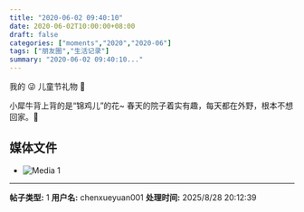```yaml
---
title: "2020-06-02 09:40:10"
date: 2020-06-02T10:00:00+08:00
draft: false
categories: ["moments","2020","2020-06"]
tags: ["朋友圈","生活记录"]
summary: "2020-06-02 09:40:10..."
---
```


我的 😜 儿童节礼物 🎁 

小犀牛背上背的是“锦鸡儿”的花~
春天的院子着实有趣，每天都在外野，根本不想回家。🤭

## 媒体文件

- ![Media 1](/Moments/photos/2020-06-02/202006020940100.jpg)

---

**帖子类型:** 1
**用户名:** chenxueyuan001
**处理时间:** 2025/8/28 20:12:39